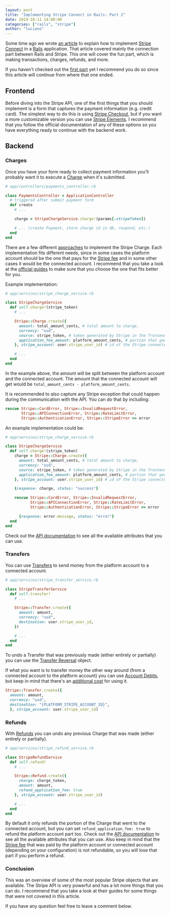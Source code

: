```yaml
---
layout: post
title: "Implementing Stripe Connect in Rails: Part 2"
date: 2019-10-11 14:00:00
categories: ["rails", "stripe"]
author: "luciano"
---
```


Some time ago we wrote [an article](https://www.ombulabs.com/blog/rails/stripe/stripe-connect-part-1.html) to explain how to implement [Stripe Connect](https://stripe.com/connect) in a [Rails](https://rubyonrails.org) application. That article covered mainly the connection part between Rails and Stripe. This one will cover the fun part, which is making transactions, charges, refunds, and more.

If you haven't checked out the [first part](https://www.ombulabs.com/blog/rails/stripe/stripe-connect-part-1.html) yet I recommend you do so since this article will continue from where that one ended.

<!--more-->

## Frontend

Before diving into the Stripe API, one of the first things that you should implement is a form that captures the payment information (e.g. credit card).
The simplest way to do this is using [Stripe Checkout](https://stripe.com/docs/payments/checkout), but if you want a more customizable version you can use [Stripe Elements](https://stripe.com/docs/web/setup).
I recommend that you follow the official documentation of any of these options so you have everything ready to continue with the backend work.

## Backend

### Charges

Once you have your form ready to collect payment information you'll probably want it to execute a [Charge](https://stripe.com/docs/api/charges) when it's submitted.

```ruby
# app/controllers/payments_controller.rb

class PaymentsController < ApplicationController
  # triggered after submit payment form
  def create
    # ...

    charge = StripeChargeService.charge!(params[:stripeToken])

    # ... (create Payment, store charge id in db, respond, etc.)
  end
end
```
There are a few different [approaches](https://stripe.com/docs/connect/charges#choosing-approach) to implement the Stripe Charge. Each implementation fits different needs, since in some cases the platform account should be the one that pays for the [Stripe fee](https://stripe.com/connect/pricing) and in some other cases it would be the connected account. I recommend that you take a look at the [official guides](https://stripe.com/docs/connect/charges) to make sure that you choose the one that fits better for you.

Example implementation:

```ruby
# app/services/stripe_charge_service.rb

class StripeChargeService
  def self.charge!(stripe_token)
    # ...

    Stripe::Charge.create({
      amount: total_amount_cents, # total amount to charge,
      currency: "usd",
      source: stripe_token, # token generated by Stripe in the frontend
      application_fee_amount: platform_amount_cents, # portion that goes to the Stripe platform account
    }, stripe_account: user.stripe_user_id) # id of the Stripe connected account

    # ...
  end
end
```

In the example above, the amount will be split between the platform account and the connected account. The amount that the connected account will get would be `total_amount_cents - platform_amount_cents`.

It is recommended to also capture any Stripe exception that could happen during the communication with the API. You can do that by including:

```ruby
rescue Stripe::CardError, Stripe::InvalidRequestError,
       Stripe::APIConnectionError, Stripe::RateLimitError,
       Stripe::AuthenticationError, Stripe::StripeError => error
```

An example implementation could be:

```ruby
# app/services/stripe_charge_service.rb

class StripeChargeService
  def self.charge!(stripe_token)
    charge = Stripe::Charge.create({
      amount: total_amount_cents, # total amount to charge,
      currency: "usd",
      source: stripe_token, # token generated by Stripe in the frontend
      application_fee_amount: platform_amount_cents, # portion that goes to the Stripe platform account
    }, stripe_account: user.stripe_user_id) # id of the Stripe connected account

    {response: charge, status: "success"}

    rescue Stripe::CardError, Stripe::InvalidRequestError,
           Stripe::APIConnectionError, Stripe::RateLimitError,
           Stripe::AuthenticationError, Stripe::StripeError => error

      {response: error.message, status: "error"}
  end
end
```

Check out the [API documentation](https://stripe.com/docs/api/charges) to see all the available attributes that you can use.

### Transfers

You can use [Transfers](https://stripe.com/docs/api/transfers) to send money from the platform account to a connected account.

```ruby
# app/services/stripe_transfer_service.rb

class StripeTransferService
  def self.transfer!
    # ...

    Stripe::Transfer.create({
      amount: amount,
      currency: "usd",
      destination: user.stripe_user_id,
    })

    # ...
  end
end
```

To undo a Transfer that was previously made (either entirely or partially) you can use the [Transfer Reversal](https://stripe.com/docs/api/transfer_reversals) object.

If what you want is to transfer money the other way around (from a connected account to the platform account) you can use [Account Debits](https://stripe.com/docs/connect/account-debits), but keep in mind that there's an [additional cost](https://stripe.com/connect/pricing) for using it.

```ruby
Stripe::Transfer.create({
  amount: amount,
  currency: "usd",
  destination: "{PLATFORM_STRIPE_ACCOUNT_ID}",
  }, stripe_account: user.stripe_user_id)
```

### Refunds

With [Refunds](https://stripe.com/docs/api/refunds) you can undo any previous Charge that was made (either entirely or partially).


```ruby
# app/services/stripe_refund_service.rb

class StripeRefundService
  def self.refund!
    # ...

    Stripe::Refund.create({
      charge: charge_token,
      amount: amount,
      refund_application_fee: true
    }, stripe_account: user.stripe_user_id)

    # ...
  end
end
```

By default it only refunds the portion of the Charge that went to the connected account, but you can set `refund_application_fee: true` to refund the platform account part too. Check out the [API documentation](https://stripe.com/docs/api/refunds) to see all the available attributes that you can use. Also keep in mind that the [Stripe fee](https://stripe.com/connect/pricing) that was paid by the platform account or connected account (depending on your configuration) is not refundable, so you will lose that part if you perform a refund.

### Conclusion

This was an overview of some of the most popular Stripe objects that are available. The Stripe API is very powerful and has a lot more things that you can do. I recommend that you take a look at their guides for some things that were not covered in this article.

If you have any question feel free to leave a comment below.
